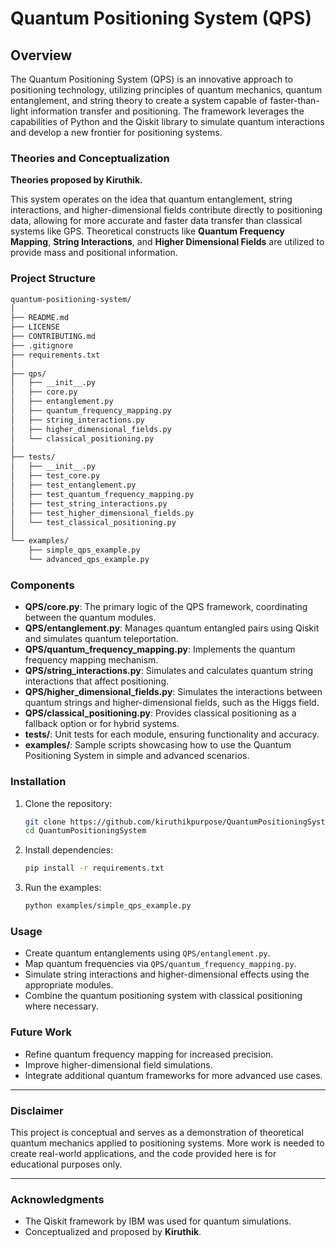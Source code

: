 # Quantum Positioning System (QPS)

## Overview

The Quantum Positioning System (QPS) is an innovative approach to positioning technology, utilizing principles of quantum mechanics, quantum entanglement, and string theory to create a system capable of faster-than-light information transfer and positioning. The framework leverages the capabilities of Python and the Qiskit library to simulate quantum interactions and develop a new frontier for positioning systems.

### Theories and Conceptualization
**Theories proposed by Kiruthik.**

This system operates on the idea that quantum entanglement, string interactions, and higher-dimensional fields contribute directly to positioning data, allowing for more accurate and faster data transfer than classical systems like GPS. Theoretical constructs like **Quantum Frequency Mapping**, **String Interactions**, and **Higher Dimensional Fields** are utilized to provide mass and positional information.

### Project Structure

```bash
quantum-positioning-system/
│
├── README.md
├── LICENSE
├── CONTRIBUTING.md
├── .gitignore
├── requirements.txt
│
├── qps/
│   ├── __init__.py
│   ├── core.py
│   ├── entanglement.py
│   ├── quantum_frequency_mapping.py
│   ├── string_interactions.py
│   ├── higher_dimensional_fields.py
│   └── classical_positioning.py
│
├── tests/
│   ├── __init__.py
│   ├── test_core.py
│   ├── test_entanglement.py
│   ├── test_quantum_frequency_mapping.py
│   ├── test_string_interactions.py
│   ├── test_higher_dimensional_fields.py
│   └── test_classical_positioning.py
│
└── examples/
    ├── simple_qps_example.py
    └── advanced_qps_example.py
```


### Components

- **QPS/core.py**: The primary logic of the QPS framework, coordinating between the quantum modules.
- **QPS/entanglement.py**: Manages quantum entangled pairs using Qiskit and simulates quantum teleportation.
- **QPS/quantum_frequency_mapping.py**: Implements the quantum frequency mapping mechanism.
- **QPS/string_interactions.py**: Simulates and calculates quantum string interactions that affect positioning.
- **QPS/higher_dimensional_fields.py**: Simulates the interactions between quantum strings and higher-dimensional fields, such as the Higgs field.
- **QPS/classical_positioning.py**: Provides classical positioning as a fallback option or for hybrid systems.
- **tests/**: Unit tests for each module, ensuring functionality and accuracy.
- **examples/**: Sample scripts showcasing how to use the Quantum Positioning System in simple and advanced scenarios.

### Installation

1. Clone the repository:
    ```bash
    git clone https://github.com/kiruthikpurpose/QuantumPositioningSystem.git
    cd QuantumPositioningSystem
    ```

2. Install dependencies:
    ```bash
    pip install -r requirements.txt
    ```

3. Run the examples:
    ```bash
    python examples/simple_qps_example.py
    ```

### Usage

- Create quantum entanglements using `QPS/entanglement.py`.
- Map quantum frequencies via `QPS/quantum_frequency_mapping.py`.
- Simulate string interactions and higher-dimensional effects using the appropriate modules.
- Combine the quantum positioning system with classical positioning where necessary.

### Future Work

- Refine quantum frequency mapping for increased precision.
- Improve higher-dimensional field simulations.
- Integrate additional quantum frameworks for more advanced use cases.

---

### Disclaimer

This project is conceptual and serves as a demonstration of theoretical quantum mechanics applied to positioning systems. More work is needed to create real-world applications, and the code provided here is for educational purposes only.

---

### Acknowledgments

- The Qiskit framework by IBM was used for quantum simulations.
- Conceptualized and proposed by **Kiruthik**.
